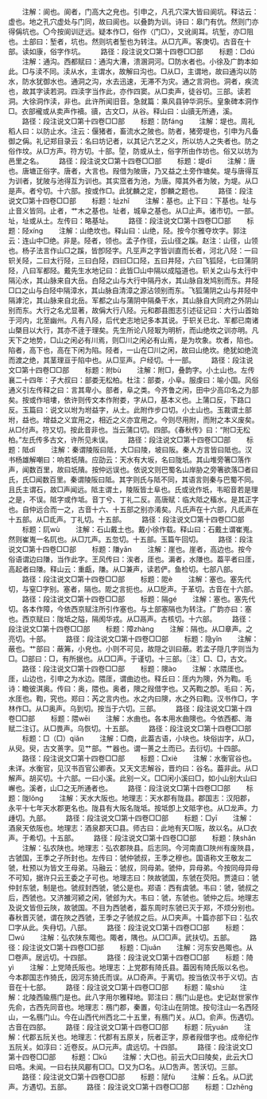 <!-- { "loadSidebar": true } -->
　　注解：阆也。阆者，门高大之皃也。引申之，凡孔穴深大皆曰阆坑。释诂云：虚也。地之孔穴虚处与门同，故曰阆也。以叠韵为训。诗曰：皋门有伉。然则门亦得偁坑也。〇今按阆训迂远。疑本作□，俗作〈门□〉，又讹阆耳。坑堑，亦□阻也。土部曰：堑者，坑也。然则坑者堑也为转注。从□亢声。客庚切。古音在十部。读如康，俗字作坑。
　　路径：段注说文□第十四卷□□部
　　标题：□dú
　　注解：通沟。西都赋曰：通沟大漕，溃溷洞河。□防水者也。小徐及广韵本如此。□与渎不同。渎从水，主谓水，故解曰沟也。□从□，主谓地，故曰通沟以防水，防水犹御水也。通洞之沟，水去迅速，无滞不为灾。通之言洞也。洞者，疾流也，故其字读若洞。四渎字当作此，亦作四窦。从□卖声，徒谷切。三部。读若洞。大徐洞作渎，非也。此许所闻旧音。急就篇：乘风县钟华洞乐。皇象碑本洞作□。衣部襱或从卖声作襩。豄，古文□，从谷。释山曰：山豄无所通，溪。
　　路径：段注说文□第十四卷□□部
　　标题：防fánɡ
　　注解：堤也。周礼稻人曰：以防止水。注云：偃猪者，畜流水之陂也。防者，猪旁堤也，引申为凡备御之偁。礼记郑目录云：名曰坊记者，以其记六艺之义，所以坊人之失者也。防之俗作坟。从□方声。符方切。十部。埅，防或从土，俗字所由作坊也。俗又以坊为邑里之名。
　　路径：段注说文□第十四卷□□部
　　标题：堤dī
　　注解：唐也。唐塘正俗字。唐者，大言也。叚借为陂唐，乃又益之土旁作塘矣。堤与唐得互为训者，犹陂与池得互为训也。其实窊者为池，为唐。障其外者为陂，为堤。从□是声。者兮切。十六部。按或作□。此犹麟之定，卽麟之题也。
　　路径：段注说文□第十四卷□□部
　　标题：址zhǐ
　　注解：基也。止下曰：下基也。址与止音义皆同。止者，艹木之基也。址者，城阜之基也。从□止声。诸市切。一部。址，址或从土。左传曰：略基址。
　　路径：段注说文□第十四卷□□部
　　标题：陉xínɡ
　　注解：山绝坎也。释山曰：山绝，陉。按今尔雅夺坎字。郭注云：连山中□绝。非是。陉者，领也。孟子作径，云山径之蹊。赵注：山径，山领也。杨子法言作山□之蹊，皆卽陉字。凡巠声之字皆训直而长者，河北八陉：一曰轵关陉，二曰太行陉，三曰白陉，四曰□口陉，五曰井陉，六曰飞狐陉，七曰蒲阴陉，八曰军都陉。戴先生水地记曰：此皆□山中隔以成隘道也。轵关之山与太行中隔沁水，其山脉来自大岳。白陉之山与大行中隔丹水，其山脉自发鸠别而东。井陉□口之山与白陉中隔漳水，其山脉自清漳之源沾领别而东。飞狐蒲阴之山与井陉中隔滹沱，其山脉来自北岳。军都之山与蒲阴中隔桑干水，其山脉自大同府之外阴山别而东。大行之名尤显著，故偁大行八陉。元和郡县图志引述征记曰：大行山首始于河内，北至幽州。凡有八陉，后代史志地记多本其说。于轵关已北、军都已南诸山槩目以大行，其亦不逹于理矣。先生所论八陉冣为明析，而山绝坎之训亦明。凡天下之地势，□山之闲必有川焉，则□川之闲必有山焉，是为坎象。坎者，陷也。陷者，高下也，高在下闲为陷。陉者，一山在□川之闲，故曰山绝坎。绝犹如绝流而渡之绝，其茎理亘于陷中也。从□巠声。户经切。十一部。
　　路径：段注说文□第十四卷□□部
　　标题：附bù
　　注解：附□，叠韵字。小土山也。左传襄二十四年：子大叔曰：部娄无松柏。杜注：部娄，小阜。服虔曰：喻小国。风俗通义引左传释之曰：言其卑小。部者，阜之类。今齐鲁之闲，田中少高卬名之为部矣。按或作培塿，依许则传文本作附娄，字从□，基本义也。上蒲口反，下路口反。玉篇曰：说文以坿为坿益字，从土。此附作步口切。小土山也。玉裁谓土部坿，益也。增益之义宜用之，相近之义亦宜用之。今则尽用附，而附之本义废矣。从□付声。符又切。按此音非也。当云蒲口切。四部。《春秋传》曰：“附□无松柏。”左氏传多古文，许所见未误。
　　路径：段注说文□第十四卷□□部
　　标题：阺dǐ
　　注解：秦谓陵阪曰阺，大□曰陵，坡曰阪。秦人方言皆曰阺也。汉书杨雄解嘲曰：响若坁隤。应劭云：天水有大坂，名曰陇坁。其山堆旁箸□落作声，闻数百里，故曰坁隤。按仲远误也。依说文则巴蜀名山岸胁之旁箸欲落□者曰氏，氏□闻数百里。秦谓陵阪曰阺。其字则氏与阺不同，其语言则秦与巴蜀不同。且氏主谓石，故□声闻远。阺主谓土，陵阪皆土阜也。氏或讹作坁，韦昭音若是理之是，不误。阺字或作坻。音丁兮、丁礼二反。高唐赋：临大阺之稸水。是其正字也。自仲远合而一之，古音十六、十五部之别亦淆矣。凡氏声在十六部，凡氐声在十五部。从□氐声。丁礼切。十五部。
　　路径：段注说文□第十四卷□□部
　　标题：阢wù
　　注解：石山戴土也。戴小徐作载。释山曰：石戴土谓崔嵬。然则崔嵬一名阢也。从□兀声。五忽切。十五部。玉篇午回切。
　　路径：段注说文□第十四卷□□部
　　标题：隒yǎn
　　注解：崖也。崖者，高边也。按今俗语谓边曰隒，当作此字。王风传曰：涘者，厓也。漘者，水隒也。葢平者曰厓，高起者曰隒。释山云：重甗，隒。从□兼声，读若俨。鱼检切。七部八部。
　　路径：段注说文□第十四卷□□部
　　标题：阸è
　　注解：塞也。塞先代切，与窒□字别。塞者，隔也。阸之言扼也。从□戹声。于革切。古音在十六部。
　　路径：段注说文□第十四卷□□部
　　标题：隔ɡé
　　注解：塞也。塞先代切。各本作障，今依西京赋注所引作塞也。与土部塞隔也为转注。广韵亦曰：塞也。西京赋曰：陇坻之隘，隔阂华戎。从□鬲声。古核切。十六部。
　　路径：段注说文□第十四卷□□部
　　标题：障zhànɡ
　　注解：隔也。从□章声。之亮切。十部。
　　路径：段注说文□第十四卷□□部
　　标题：隐yǐn
　　注解：蔽也。艹部曰：蔽笰，小皃也。小则不可见，故隠之训曰蔽。若孟子隠几字则当为□。□部曰：□，有所据也。从□□声。于谨切。十三部。〖注〗□、□，古文。
　　路径：段注说文□第十四卷□□部
　　标题：隩ào
　　注解：水隈厓也。厓，山边也，引申之为水边。隈厓，谓曲边也。释丘曰：厓内为隩，外为鞫。毛诗：瞻彼淇奥。传曰：奥，隈也。奥者，隩之叚借字也。又芮鞫之卽。毛曰：芮，水厓也。鞫，究也。郑曰：芮之言内也。水之内曰隩，水之外曰鞫。汉书作□，字林作□。从□奥声。乌到切。按当于六切。三部。
　　路径：段注说文□第十四卷□□部
　　标题：隈wēi
　　注解：水曲也。各本用水曲隩也。今依西都、海赋二注订。从□畏声。乌恢切。十五部。
　　路径：段注说文□第十四卷□□部
　　标题：□（□）qiǎn
　　注解：□商，此葢古语，小块也。块俗凷字，从□，从臾。臾，古文蒉字。见艹部。艹器也。谓一蒉之土而已。去衍切。十四部。
　　路径：段注说文□第十四卷□□部
　　标题：□xiè
　　注解：水衡官谷也。未详。水衡官，见汉书百官公卿表。又天文志解谷，晋灼曰：谷名。葢非此。从□解声。胡买切。十六部。一曰小溪。此别一义。□□闲小溪曰□，如小山别大山曰嶰也。溪者，山□之无所通者也。
　　路径：段注说文□第十四卷□□部
　　标题：陇lǒnɡ
　　注解：天水大阪也。地理志：天水郡有陇县。郡国志：汉阳郡，永平十七年天水郡更名也。陇县有大阪名陇坻。按坻卽上文阺字也。从□龙声。力歱切。九部。
　　路径：段注说文□第十四卷□□部
　　标题：□yī
　　注解：酒泉天依阪也。地理志：酒泉郡天□县。师古曰：此地有天□阪，故以名。从□衣声。于希切。十五部。
　　路径：段注说文□第十四卷□□部
　　标题：陕shǎn
　　注解：弘农陕也。地理志：弘农郡陜县。后志同。今河南直□陜州有废陜县，古虢国，王季之子所封也。左传曰：虢仲虢叔，王季之穆也。国语称文王敬友二虢，杜预以为皆文王母弟。马融云：虢叔，同母弟。虢仲，异母弟。今按同母异母不可知，据许只云王委之子可也。地理志曰：陜故虢国，东虢在荧阳。贾逵曰：虢仲封东虢，制是也。虢叔封西虢，虢公是也。郑语：西有虞虢。韦曰：虢，虢叔之后，西虢也。又济雒河颍之闲，虢郐为大。韦曰：虢，东虢也。虢仲之后。地理志及说文皆但云陜，故虢国。不目为西虢者，葢东周时东虢已灭于郑，不烦分别也。春秋晋灭虢，谓在陜之西虢，王季之子虢叔之后。从□夹声。十篇亦部下曰：弘农□字从此。失冄切。八部。
　　路径：段注说文□第十四卷□□部
　　标题：□wú
　　注解：弘农陕东陬也。陬者，隅也。从□□声。武扶切。五部。
　　路径：段注说文□第十四卷□□部
　　标题：□juǎn
　　注解：河东安邑陬也。从□卷声。居远切。十四部。
　　路径：段注说文□第十四卷□□部
　　标题：陭yì
　　注解：上党陭氏阪也。地理志：上党郡有陭氏县。葢因有陭氏阪以名也。今本郡国志作猗氏，因河东猗氏而误。从□奇声。于离切。按当依汉书于义切。古音在十七部。
　　路径：段注说文□第十四卷□□部
　　标题：隃shù
　　注解：北陵西隃鴈门是也。此八字用尔雅释地。郭注曰：鴈门山是也。史记赵世家作先俞，古西先同音也。地理志：鴈门郡，秦置，句注山在阴馆。按句注山一名西陉山，一名鴈门山。今在山西代州西北二十五里，有鴈门关。从□。俞声。伤遇切。古音在四部。
　　路径：段注说文□第十四卷□□部
　　标题：阮yuán
　　注解：代郡五阮关也。地理志：代郡有五原关，阮者正字，原者叚借字也。成帝纪作五阮关。如淳曰：近卷反。从□元声。虞远切。十四部。
　　路径：段注说文□第十四卷□□部
　　标题：□kū
　　注解：大□也。前云大□曰陵矣，此云大□曰哠。未闻。一曰右扶风郿有□□。□又为□名。从□吿声。苦沃切。三部。
　　路径：段注说文□第十四卷□□部
　　标题：陚fù
　　注解：丘名。从□武声。方遇切。五部。
　　路径：段注说文□第十四卷□□部
　　标题：□zhēnɡ
